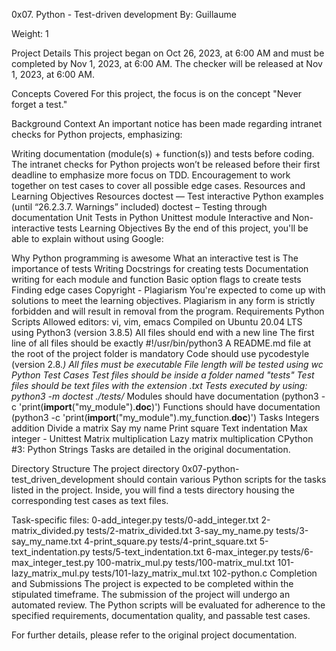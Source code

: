 0x07. Python - Test-driven development
By: Guillaume

Weight: 1

Project Details
This project began on Oct 26, 2023, at 6:00 AM and must be completed by Nov 1, 2023, at 6:00 AM. The checker will be released at Nov 1, 2023, at 6:00 AM.

Concepts Covered
For this project, the focus is on the concept "Never forget a test."

Background Context
An important notice has been made regarding intranet checks for Python projects, emphasizing:

Writing documentation (module(s) + function(s)) and tests before coding.
The intranet checks for Python projects won’t be released before their first deadline to emphasize more focus on TDD.
Encouragement to work together on test cases to cover all possible edge cases.
Resources and Learning Objectives
Resources
doctest — Test interactive Python examples (until “26.2.3.7. Warnings” included)
doctest – Testing through documentation
Unit Tests in Python
Unittest module
Interactive and Non-interactive tests
Learning Objectives
By the end of this project, you'll be able to explain without using Google:

Why Python programming is awesome
What an interactive test is
The importance of tests
Writing Docstrings for creating tests
Documentation writing for each module and function
Basic option flags to create tests
Finding edge cases
Copyright - Plagiarism
You're expected to come up with solutions to meet the learning objectives.
Plagiarism in any form is strictly forbidden and will result in removal from the program.
Requirements
Python Scripts
Allowed editors: vi, vim, emacs
Compiled on Ubuntu 20.04 LTS using Python3 (version 3.8.5)
All files should end with a new line
The first line of all files should be exactly #!/usr/bin/python3
A README.md file at the root of the project folder is mandatory
Code should use pycodestyle (version 2.8.*)
All files must be executable
File length will be tested using wc
Python Test Cases
Test files should be inside a folder named "tests"
Test files should be text files with the extension .txt
Tests executed by using: python3 -m doctest ./tests/*
Modules should have documentation (python3 -c 'print(__import__("my_module").__doc__)')
Functions should have documentation (python3 -c 'print(__import__("my_module").my_function.__doc__)')
Tasks
Integers addition
Divide a matrix
Say my name
Print square
Text indentation
Max integer - Unittest
Matrix multiplication
Lazy matrix multiplication
CPython #3: Python Strings
Tasks are detailed in the original documentation.

Directory Structure
The project directory 0x07-python-test_driven_development should contain various Python scripts for the tasks listed in the project. Inside, you will find a tests directory housing the corresponding test cases as text files.

Task-specific files:
0-add_integer.py
tests/0-add_integer.txt
2-matrix_divided.py
tests/2-matrix_divided.txt
3-say_my_name.py
tests/3-say_my_name.txt
4-print_square.py
tests/4-print_square.txt
5-text_indentation.py
tests/5-text_indentation.txt
6-max_integer.py
tests/6-max_integer_test.py
100-matrix_mul.py
tests/100-matrix_mul.txt
101-lazy_matrix_mul.py
tests/101-lazy_matrix_mul.txt
102-python.c
Completion and Submissions
The project is expected to be completed within the stipulated timeframe. The submission of the project will undergo an automated review. The Python scripts will be evaluated for adherence to the specified requirements, documentation quality, and passable test cases.

For further details, please refer to the original project documentation.
